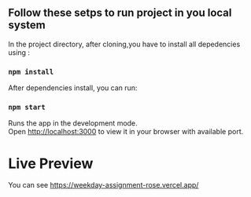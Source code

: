 ## Follow these setps to run project in you local system

In the project directory, after cloning,you have to install all depedencies using :

### `npm install`

After dependencies install, you can run:

### `npm start`

Runs the app in the development mode.\
Open [http://localhost:3000](http://localhost:3000) to view it in your browser with available port.

# Live Preview

You can see <a>https://weekday-assignment-rose.vercel.app/</a>
